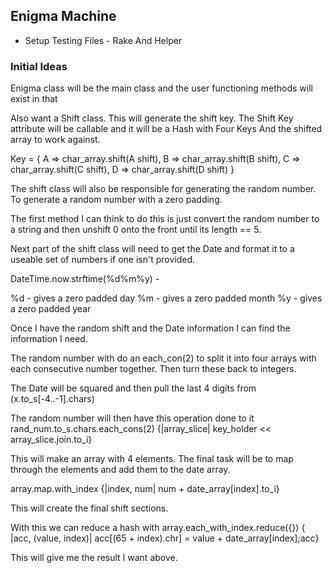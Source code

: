 ## Enigma Machine ##

* Setup Testing Files - Rake And Helper

### Initial Ideas ###

Enigma class will be the main class and the user functioning methods will exist in that

Also want a Shift class.  This will generate the shift key.  The Shift Key attribute will be callable and it will be a Hash with Four Keys And the shifted array to work against.

Key = {
  A => char_array.shift(A shift),
  B => char_array.shift(B shift),
  C => char_array.shift(C shift),
  D => char_array.shift(D shift)
}

The shift class will also be responsible for generating the random number.  To generate a random number with a zero padding.

The first method I can think to do this is just convert the random number to a string and then unshift 0 onto the front until its length == 5.

Next part of the shift class will need to get the Date and format it to a useable set of numbers if one isn't provided.

DateTime.now.strftime(%d%m%y)  -

%d - gives a zero padded day
%m - gives a zero padded month
%y - gives a zero padded year

Once I have the random shift and the Date information I can find the information I need.

The random number with do an each_con(2) to split it into four arrays with each consecutive number together.  Then turn these back to integers.

The Date will be squared and then pull the last 4 digits from (x.to_s[-4..-1].chars)

The random number will then have this operation done to it rand_num.to_s.chars.each_cons(2) {|array_slice| key_holder <<  array_slice.join.to_i}

This will make an array with 4 elements.  The final task will be to map through the elements and add them to the date array.

array.map.with_index {|index, num| num + date_array[index].to_i}

This will create the final shift sections.  

With this we can reduce a hash with array.each_with_index.reduce({}) { |acc, (value, index)| acc[(65 + index).chr] = value + date_array[index];acc}

This will give me the result I want above.